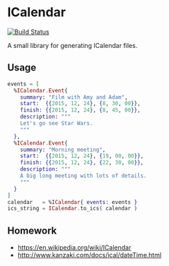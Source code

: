# ICalendar

[![Build Status](https://travis-ci.org/lpil/icalendar.svg?branch=master)](https://travis-ci.org/lpil/icalendar)

A small library for generating ICalendar files.

## Usage

```elixir
events = [
  %ICalendar.Event{
    summary: "Film with Amy and Adam",
    start:  {{2015, 12, 24}, {8, 30, 00}},
    finish: {{2015, 12, 24}, {8, 45, 00}},
    description: """
    Let's go see Star Wars.
    """
  },
  %ICalendar.Event{
    summary: "Morning meeting",
    start:  {{2015, 12, 24}, {19, 00, 00}},
    finish: {{2015, 12, 24}, {22, 30, 00}},
    description: """
    A big long meeting with lots of details.
    """
  }
]
calendar   = %ICalendar{ events: events }
ics_string = ICalendar.to_ics( calendar )
```

## Homework

- https://en.wikipedia.org/wiki/ICalendar
- http://www.kanzaki.com/docs/ical/dateTime.html
